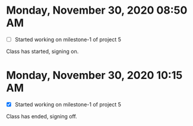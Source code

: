 # Monday, November 30, 2020 08:50 AM

- [ ] Started working on milestone-1 of project 5

Class has started, signing on.

# Monday, November 30, 2020 10:15 AM

- [x] Started working on milestone-1 of project 5

Class has ended, signing off.





